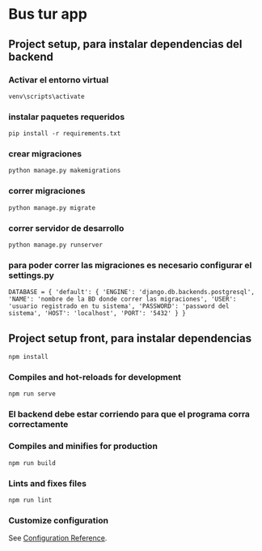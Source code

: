 # Bus tur app

## Project setup, para instalar dependencias del backend


### Activar el entorno virtual

```
venv\scripts\activate
```
### instalar paquetes requeridos
```
pip install -r requirements.txt
```
### crear migraciones
```
python manage.py makemigrations 
```
### correr migraciones

```
python manage.py migrate
```

### correr servidor de desarrollo

```
python manage.py runserver
```

### para poder correr las migraciones es necesario configurar el settings.py

`
DATABASE = {
    'default': {
        'ENGINE': 'django.db.backends.postgresql',
        'NAME': 'nombre de la BD donde correr las migraciones',
        'USER': 'usuario registrado en tu sistema',
        'PASSWORD': 'password del sistema',
        'HOST': 'localhost',
        'PORT': '5432'
        }
    }
`

## Project setup front, para instalar dependencias
```
npm install
```

### Compiles and hot-reloads for development
```
npm run serve
```
### El backend debe estar corriendo para que el programa corra correctamente

### Compiles and minifies for production
```
npm run build
```

### Lints and fixes files
```
npm run lint
```

### Customize configuration
See [Configuration Reference](https://cli.vuejs.org/config/).
